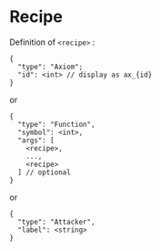 # Recipe

Definition of `<recipe>` :

```
{
  "type": "Axiom";
  "id": <int> // display as ax_{id}
}
```
or
```
{
  "type": "Function",
  "symbol": <int>,
  "args": [
    <recipe>,
    ...,
    <recipe>
  ] // optional
}
```
or
```
{
  "type": "Attacker",
  "label": <string>
}
```
